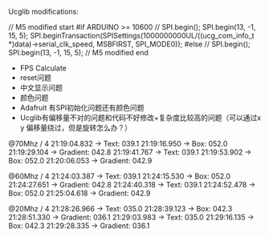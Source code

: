 Ucglib modifications:



// M5 modified start
#if ARDUINO >= 10600
      // SPI.begin();
      SPI.begin(13, -1, 15, 5);
      SPI.beginTransaction(SPISettings(1000000000UL/((ucg_com_info_t *)data)->serial_clk_speed, MSBFIRST, SPI_MODE0));
#else
      // SPI.begin();
      SPI.begin(13, -1, 15, 5);
// M5 modified end

* FPS Calculate
* reset问题
* 中文显示问题
* 颜色问题
* Adafruit 有SPI初始化问题还有颜色问题
* Ucglib有偏移量不对的问题和代码不好修改+复杂度比较高的问题（可以通过x y 偏移量绕过，但是旋转怎么办？）

@70Mhz / 4
21:19:04.832 -> Text: 039.1
21:19:16.950 -> Box: 052.0
21:19:29.104 -> Gradient: 042.8
21:19:41.767 -> Text: 039.1
21:19:53.902 -> Box: 052.0
21:20:06.053 -> Gradient: 042.9



@60Mhz / 4
21:24:03.387 -> Text: 039.1
21:24:15.530 -> Box: 052.0
21:24:27.651 -> Gradient: 042.8
21:24:40.318 -> Text: 039.1
21:24:52.478 -> Box: 052.0
21:25:04.618 -> Gradient: 042.9

@20Mhz / 4
21:28:26.966 -> Text: 035.0
21:28:39.123 -> Box: 042.3
21:28:51.330 -> Gradient: 036.1
21:29:03.983 -> Text: 035.0
21:29:16.135 -> Box: 042.3
21:29:28.335 -> Gradient: 036.1